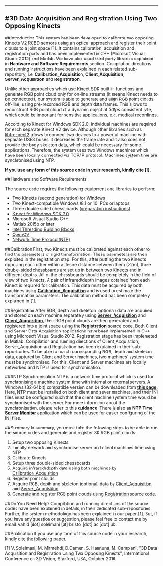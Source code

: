-----------------------------------------------
#3D Data Acquisition and Registration Using Two Opposing Kinects
-----------------------------------------------

##Introduction
This system has been developed to calibrate two opposing Kinects V2 RGBD sensors using an optical approach and register their point clouds to a joint space [1]. It contains calibration, acquisition and registration parts and has been implemented in C++ (Microsoft Visual Studio 2012) and Matlab. We have also used third party libraries explained in **Hardware and Software Requirements** section. Compilation directions and running instructions have been explained in each related sub-repository, i.e. **Calibration_Acquisition**, **Client_Acquisition**, **Server_Acquisition** and **Registration**.

Unlike other approaches which use Kinect SDK built-in functions and generate RGB point cloud only for on-line streams (it means Kinect needs to be connected!), our system is able to generate and align RGB point clouds off-line, using pre-recorded RGB and depth data frames. This allows to reconstruct RGB point cloud of a dynamic object at _30fps_ consistent rate, which could be important for sensitive applications, e.g. medical recordings.

According to Kinect for Windows SDK 2.0, individual machines are required for each separate Kinect V2 device. Although other libraries such as [libfreenect2](https://github.com/OpenKinect/libfreenect2) allows to connect two devices to a powerful machine with separate USB3 buses, it decreases the frame rate and it also does not provide the body skeleton data, which could be necessary for some applications. Therefore, the system uses two Windows machines which have been locally connected via TCP/IP protocol. Machines system time are synchronised using NTP.

**If you use any form of this source code in your research, kindly cite [1].**

##Hardware and Software Requirements

The source code requires the following equipment and libraries to perform:

+ Two Kinects (second generation) for Windows
+ Two Kinect-compatible Windows (8.1 or 10) PCs or laptops
+ Three double sided chessboards ([preparation instructions](https://github.com/BristolVisualPFT/3D_Data_Acquisition_Registration_Using_Kinects/tree/master/Double_opposing_Kinects/Double_sided_chessboard))
+ [Kinect for Windows SDK 2.0](https://www.microsoft.com/en-gb/download/details.aspx?id=44561)
+ Microsoft Visual Studio C++
+ Matlab 2015b or later
+ [Intel Threading Building Blocks](https://www.threadingbuildingblocks.org/software-release/tbb4320140724oss)
+ [OpenCV](https://github.com/opencv/opencv)
+ [Network Time Protocol(NTP)](https://github.com/ntp-project/ntp)


##Calibration
First, two Kinects must be calibrated against each other to find the parameters of rigid transformation. These parameters are then exploited in the registration step. For this, after putting the two Kinects opposing each other within a desire distance between them (>2m), three double-sided chessboards are set up in between two Kinects and in different depths. All of the chessboards should be completely in the field of view of two Kinects. A pair of infrared/depth images obtained from each Kinect is required for calibration. This data must be acquired by both machines using [**Calibration_Acquisition**](https://github.com/BristolVisualPFT/3D_Data_Acquisition_Registration_Using_Kinects/tree/master/Double_opposing_Kinects/Calibration_Acquisition) and is used to estimate the transformation parameters. The calibration method has been completely explained in [1]. 

##Registration
After RGB, depth and skeleton (optional) data are acquired and stored on each machine separately using [**Server_Acquisition**](https://github.com/BristolVisualPFT/3D_Data_Acquisition_Registration_Using_Kinects/tree/master/Double_opposing_Kinects/Server_Acquisition) and [**Client_Acquisition**](https://github.com/BristolVisualPFT/3D_Data_Acquisition_Registration_Using_Kinects/tree/master/Double_opposing_Kinects/Client_Acquisition), their RGB point clouds are then generated and registered into a joint space using the [**Registration**](https://github.com/BristolVisualPFT/3D_Data_Acquisition_Registration_Using_Kinects/tree/master/Double_opposing_Kinects/Registration) source code. Both Client and Server Data Acquisition applications have been implemented in C++ using Microsoft Visual Studio 2012. Registration stage has been implemeted in Matlab. Compilation and running directions of Client_Acquisition, Server_Acquisition and Registration has been explained in their sub-repositories. To be able to match corresponding RGB, depth and skeleton data, captured by Client and Server machines, two machines' system time must be synchronised. For this, Client and Server machines are locally networked and NTP is used for synchronisation.

###NTP Synchronisation
NTP is a network time protocol which is used for synchronising a machine system time with internal or external servers. A Windows (32-64bit) compatible version can be downloaded from [**this page**](https://www.meinbergglobal.com/english/sw/ntp.htm). Here, NTP must be installed on both client and sever machines, and their INI files must be configured such that the client machine system time would be synchronised with the server. For more informtion about the synchronisation, please refer to this [**guidance**](https://www.meinbergglobal.com/english/sw/readme-ntpinstaller.htm). There is also an [**NTP Time Server Monitor**](https://www.meinbergglobal.com/english/sw/ntp-server-monitor.htm) application which can be used for easier configuring of the INI files.


##Summary
In summary, you must take the following steps to be able to run the source codes and generate and register 3D RGB point clouds:

1. Setup two opposing Kinects
2. Locally network and synchronise server and client machines time using NTP
3. Calibrate Kinects
  1. Setup three double-sided chessboards
  2. Acquire infrared/depth data using both machines by [Calibration_Acquisition](https://github.com/BristolVisualPFT/3D_Data_Acquisition_Registration_Using_Kinects/tree/master/Double_opposing_Kinects/Calibration_Acquisition)
4. Register point clouds
 1. Acquire RGB, depth and skeleton (optional) data by [Client_Acquisition](https://github.com/BristolVisualPFT/3D_Data_Acquisition_Registration_Using_Kinects/tree/master/Double_opposing_Kinects/Client_Acquisition) and [Server_Acquisition](https://github.com/BristolVisualPFT/3D_Data_Acquisition_Registration_Using_Kinects/tree/master/Double_opposing_Kinects/Server_Acquisition)
 2. Generate and register RGB point clouds using [Registration](https://github.com/BristolVisualPFT/3D_Data_Acquisition_Registration_Using_Kinects/tree/master/Double_opposing_Kinects/Registration) source code.

##Do You Need Help?
Compilation and running directions of the source codes have been explained in details, in their dedicated sub-repositories. Further, the system methodology has been explained in our paper [1]. But, if you have any question or suggestion, please feel free to contact me by email: vahid [dot] soleimani [at] bristol [dot] ac [dot] uk .


##Publication
If you use any form of this source code in your research, kindly cite the following paper.

[1] V. Soleimani, M. Mirmehdi, D.Damen, S. Hannuna, M. Camplani, "3D Data Acquisition and Registration Using Two Opposing Kinects", International Conference on 3D Vision, Stanford, USA, October 2016.

